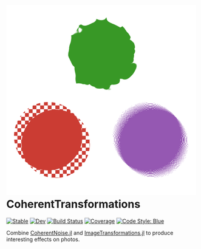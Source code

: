 # ![CoherentTransformations.jl logo](docs/assets/logo.png) CoherentTransformations

[![Stable](https://img.shields.io/badge/docs-stable-blue.svg)](https://juliawtf.github.io/CoherentTransformations.jl/stable/)
[![Dev](https://img.shields.io/badge/docs-dev-blue.svg)](https://juliawtf.github.io/CoherentTransformations.jl/dev/)
[![Build Status](https://github.com/juliawtf/CoherentTransformations.jl/actions/workflows/CI.yml/badge.svg?branch=main)](https://github.com/theogf/CoherentTransformations.jl/actions/workflows/CI.yml?query=branch%3Amain)
[![Coverage](https://codecov.io/gh/juliawtf/CoherentTransformations.jl/branch/main/graph/badge.svg)](https://codecov.io/gh/theogf/CoherentTransformations.jl)
[![Code Style: Blue](https://img.shields.io/badge/code%20style-blue-4495d1.svg)](https://github.com/invenia/BlueStyle)

Combine [CoherentNoise.jl](https://github.com/mfiano/CoherentNoise.jl) and
[ImageTransformations.jl](https://github.com/JuliaImages/ImageTransformations.jl)
to produce interesting effects on photos.
